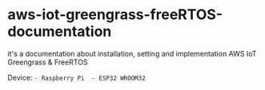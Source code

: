 # aws-iot-greengrass-freeRTOS-documentation
it's a documentation about installation, setting and implementation AWS IoT Greengrass &amp; FreeRTOS

Device:
	```
	- Raspberry Pi 
	- ESP32 WROOM32
	```


